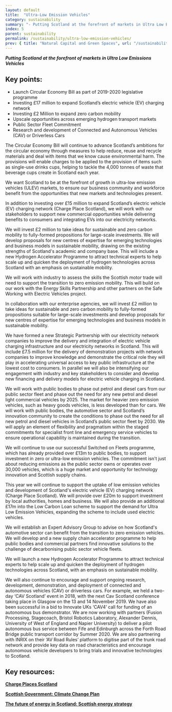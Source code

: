 ```yaml
---
layout: default
title:  "Ultra-Low Emission Vehicles"
category: sustainability
summary: "- Putting Scotland at the forefront of markets in Ultra Low Emissions Vehicles"
index: 5
parent: sustainability
permalink: /sustainability/ultra-low-emission-vehicles/
prev: { title: "Natural Capital and Green Spaces", url: "/sustainability/natural-capital" }
---
```

***Putting Scotland at the forefront of markets in Ultra Low Emissions Vehicles***

## Key points:

* Launch Circular Economy Bill as part of 2019-2020 legislative programme
* Investing £17 million to expand Scotland’s electric vehicle (EV) charging network
* Investing £2 Million to expand zero carbon mobility 
* Upscale opportunities across emerging hydrogen transport markets
* Public Sector Fleet Commitment
* Research and development of Connected and Autonomous Vehicles (CAV) or Driverless Cars

The Circular Economy Bill will continue to advance Scotland’s ambitions for the circular economy through measures to help reduce, reuse and recycle materials and deal with items that we know cause environmental harm.  The provisions will enable charges to be applied to the provision of items such as single-use drinks cups, helping to tackle the 4,000 tonnes of waste that beverage cups create in Scotland each year.  

We want Scotland to be at the forefront of growth in ultra-low emission vehicles (ULEV) markets, to ensure our business community and workforce benefit from the opportunities that new markets and technologies present.  

In addition to investing over £15 million to expand Scotland’s electric vehicle (EV) charging network (Charge Place Scotland), we will work with our stakeholders to support new commercial opportunities while delivering benefits to consumers and integrating EVs into our electricity networks.  

We will invest £2 million to take ideas for sustainable and zero carbon mobility to fully-formed propositions for large-scale investments.  We will develop proposals for new centres of expertise for emerging technologies and business models in sustainable mobility, drawing on the existing strengths of Scotland's academic and company base.  This will include a new Hydrogen Accelerator Programme to attract technical experts to help scale up and quicken the deployment of hydrogen technologies across Scotland with an emphasis on sustainable mobility.  

We will work with industry to assess the skills the Scottish motor trade will need to support the transition to zero emission mobility. This will build on our work with the Energy Skills Partnership and other partners on the Safe Working with Electric Vehicles project.  

In collaboration with our enterprise agencies, we will invest £2 million to take ideas for sustainable and zero carbon mobility to fully-formed propositions suitable for large-scale investments and develop proposals for new centres of expertise for emerging technologies and business models in sustainable mobility.  

We have formed a new Strategic Partnership with our electricity network companies to improve the delivery and integration of electric vehicle charging infrastructure and our electricity networks in Scotland.  This will include £7.5 million for the delivery of demonstration projects with network companies to improve knowledge and demonstrate the critical role they will play in accelerating universal access to key public infrastructure at the lowest cost to consumers. In parallel we will also be intensifying our engagement with industry and key stakeholders to consider and develop new financing and delivery models for electric vehicle charging in Scotland.  

We will work with public bodies to phase out petrol and diesel cars from our public sector fleet and phase out the need for any new petrol and diesel light commercial vehicles by 2025.  The market for heavier zero emission vehicles, such as heavy goods vehicles, is less developed than for cars.  We will work with public bodies, the automotive sector and Scotland’s innovation community to create the conditions to phase out the need for all new petrol and diesel vehicles in Scotland’s public sector fleet by 2030.  We will apply an element of flexibility and pragmatism within the staged commitments for specialist front line and emergency service vehicles to ensure operational capability is maintained during the transition.  

We will continue to use our successful Switched on Fleets programme, which has already provided over £13m to public bodies, to support investment in zero or ultra-low emission vehicles.  The commitment isn't just about reducing emissions as the public sector owns or operates over 30,000 vehicles, which is a huge market and opportunity for technology innovation and Scottish supply chains.  

This year we will continue to support the uptake of low emission vehicles and development of Scotland's electric vehicle (EV) charging network (Charge Place Scotland). We will provide over £20m to support investment by local authorities, homes and business. We will also provide an additional £17m into the Low Carbon Loan scheme to support the demand for Ultra Low Emission Vehicles, expanding the scheme to include used electric vehicles.  

We will establish an Expert Advisory Group to advise on how Scotland's automotive sector can benefit from the transition to zero emission vehicles. We will develop and a new supply chain accelerator programme to help public bodies and commercial partners find innovative solutions to the challenge of decarbonising public sector vehicle fleets.  

We will launch a new Hydrogen Accelerator Programme to attract technical experts to help scale up and quicken the deployment of hydrogen technologies across Scotland, with an emphasis on sustainable mobility.  

We will also continue to encourage and support ongoing research, development, demonstration, and deployment of connected and autonomous vehicles (CAV) or driverless cars. For example, we held a two-day ‘CAV Scotland’ event in 2018, with the next Cav Scotland conference taking place in Glasgow on the 13 and 14 November 2019. We have also been successful in a bid to Innovate UKs ‘CAV4’ call for funding of an autonomous bus demonstrator. We are now working with partners (Fusion Processing, Stagecoach, Bristol Robotics Laboratory, Alexander Dennis, University of West of England and Napier University) to deliver a pilot autonomous bus service between Fife and Edinburgh across the Forth Road Bridge public transport corridor by Summer 2020. We are also partnering with INRIX on their ‘AV Road Rules’ platform to digitise part of the trunk road network and provide key data on road characteristics and encourage autonomous vehicle developers to bring trials and innovative technologies to Scotland.  

## Key resources:

**[Charge Places Scotland](https://chargeplacescotland.org/)**

**[Scottish Government: Climate Change Plan](https://www.gov.scot/publications/scottish-governments-climate-change-plan-third-report-proposals-policies-2018/pages/12/)**

**[The future of energy in Scotland: Scottish energy strategy](https://www.gov.scot/publications/scottish-energy-strategy-future-energy-scotland-9781788515276/)**

